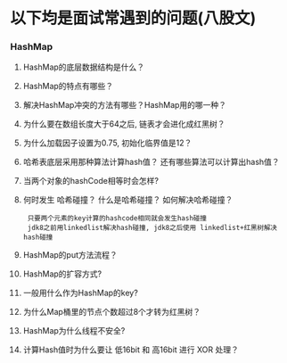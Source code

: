 # 以下均是面试常遇到的问题(八股文)

### HashMap

1. HashMap的底层数据结构是什么？
2. HashMap的特点有哪些？
3. 解决HashMap冲突的方法有哪些？HashMap用的哪一种？
4. 为什么要在数组长度大于64之后, 链表才会进化成红黑树？
5. 为什么加载因子设置为0.75, 初始化临界值是12？
6. 哈希表底层采用那种算法计算hash值？ 还有哪些算法可以计算出hash值？
7. 当两个对象的hashCode相等时会怎样?
8. 何时发生 哈希碰撞？ 什么是哈希碰撞？ 如何解决哈希碰撞？

        只要两个元素的key计算的hashcode相同就会发生hash碰撞
        jdk8之前用linkedlist解决hash碰撞, jdk8之后使用 linkedlist+红黑树解决hash碰撞
    
9. HashMap的put方法流程？
10. HashMap的扩容方式?
11. 一般用什么作为HashMap的key?
12. 为什么Map桶里的节点个数超过8个才转为红黑树？
13. HashMap为什么线程不安全?
14. 计算Hash值时为什么要让 低16bit 和 高16bit 进行 XOR 处理？
